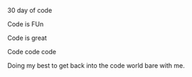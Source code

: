 30 day of code 


Code is FUn 

Code is great

Code code code 

Doing my best to get back into the code world bare with me.